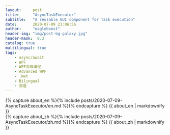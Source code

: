 ```yaml
---
layout:     post
title:      "AsyncTaskExecutor"
subtitle:   "A reusable GUI component for Task execution"
date:       2020-07-09 21:06:56
author:     "eagleboost"
header-img: "img/post-bg-galaxy.jpg"
header-mask:  0.3
catalog: true
multilingual: true
tags:
    - async/await
    - WPF
    - WPF高级编程
    - Advanced WPF
    - .Net
    - Bilingual
    - 双语
---
```


<!-- English Version -->
<div class="en post-container">
    {% capture about_en %}{% include posts/2020-07-09-AsyncTaskExecutor/en.md %}{% endcapture %}
    {{ about_en | markdownify }}
</div>

<!-- Chinese Version -->
<div class="zh post-container">
    {% capture about_zh %}{% include posts/2020-07-09-AsyncTaskExecutor/zh.md %}{% endcapture %}
    {{ about_zh | markdownify }}
</div>